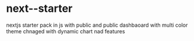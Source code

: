 # next--starter
nextjs starter pack in js with public and public dashbaoard with multi color theme chnaged with dynamic chart nad features

